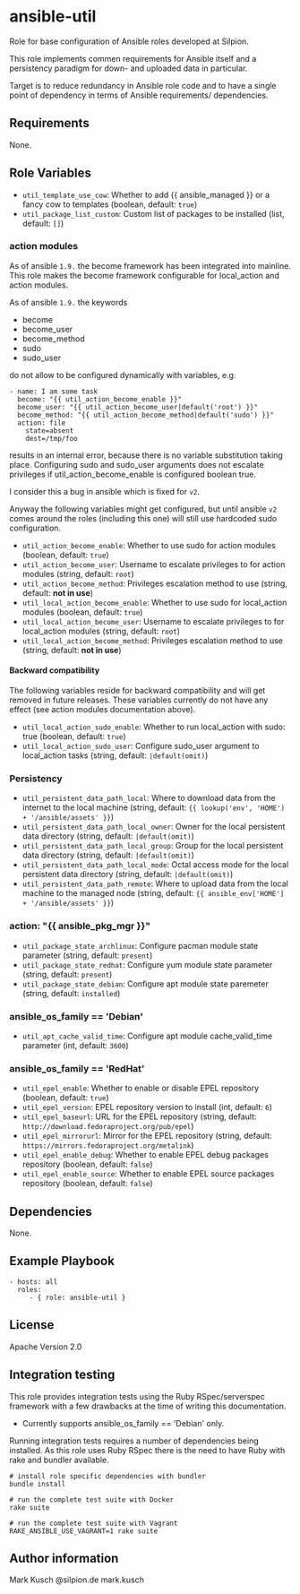 # ansible-util

Role for base configuration of Ansible roles developed at Silpion.


This role implements commen requirements for Ansible itself and
a persistency paradigm for down- and uploaded data in particular.

Target is to reduce redundancy in Ansible role code and to have
a single point of dependency in terms of Ansible requirements/
dependencies.

## Requirements

None.

## Role Variables

* ``util_template_use_cow``: Whether to add {{ ansible_managed }} or a fancy cow to templates (boolean, default: ``true``)
* ``util_package_list_custom``: Custom list of packages to be installed (list, default: ``[]``)

### action modules

As of ansible ``1.9.`` the become framework has been integrated into mainline.
This role makes the become framework configurable for local_action and action
modules.

As of ansible ``1.9.`` the keywords

* become
* become_user
* become_method
* sudo
* sudo_user

do not allow to be configured dynamically with variables, e.g.

    - name: I am some task
      become: "{{ util_action_become_enable }}"
      become_user: "{{ util_action_become_user|default('root') }}"
      become_method: "{{ util_action_become_method|default('sudo') }}"
      action: file
        state=absent
        dest=/tmp/foo

results in an internal error, because there is no variable substitution
taking place. Configuring sudo and sudo_user arguments does not escalate
privileges if util_action_become_enable is configured boolean true.


I consider this a bug in ansible which is fixed for ``v2``.


Anyway the following variables might get configured, but until ansible ``v2``
comes around the roles (including this one) will still use hardcoded sudo
configuration.

* ``util_action_become_enable``: Whether to use sudo for action modules (boolean, default: ``true``)
* ``util_action_become_user``: Username to escalate privileges to for action modules (string, default: ``root``)
* ``util_action_become_method``: Privileges escalation method to use (string, default: **not in use**)
* ``util_local_action_become_enable``: Whether to use sudo for local\_action modules (boolean, default: ``true``)
* ``util_local_action_become_user``: Username to escalate privileges to for local\_action modules (string, default: ``root``)
* ``util_local_action_become_method``: Privileges escalation method to use (string, default: **not in use**)

#### Backward compatibility

The following variables reside for backward compatibility and will get
removed in future releases. These variables currently do not have any
effect (see action modules documentation above).

* ``util_local_action_sudo_enable``: Whether to run local_action with sudo: true (boolean, default: ``true``)
* ``util_local_action_sudo_user``: Configure sudo\_user argument to local\_action tasks (string, default: ``|default(omit)``)

### Persistency

* ``util_persistent_data_path_local``: Where to download data from the internet to the local machine (string, default: ``{{ lookup('env', 'HOME') + '/ansible/assets' }}``)
* ``util_persistent_data_path_local_owner``: Owner for the local persistent data directory (string, default: ``|default(omit)``)
* ``util_persistent_data_path_local_group``: Group for the local persistent data directory (string, default: ``|default(omit)``)
* ``util_persistent_data_path_local_mode``: Octal access mode for the local persistent data directory (string, default: ``|default(omit)``)
* ``util_persistent_data_path_remote``: Where to upload data from the local machine to the managed node (string, default: ``{{ ansible_env['HOME'] + '/ansible/assets' }}``)

### action: "{{ ansible_pkg_mgr }}"

* ``util_package_state_archlinux``: Configure pacman module state parameter (string, default: ``present``)
* ``util_package_state_redhat``: Configure yum module state parameter (string, default: ``present``)
* ``util_package_state_debian``: Configure apt module state paremeter (string, default: ``installed``)

### ansible_os_family == 'Debian'

* ``util_apt_cache_valid_time``: Configure apt module cache_valid_time parameter (int, default: ``3600``)

### ansible_os_family == 'RedHat'

* ``util_epel_enable``: Whether to enable or disable EPEL repository (boolean, default: ``true``)
* ``util_epel_version``: EPEL repository version to install (int, default: ``6``)
* ``util_epel_baseurl``: URL for the EPEL repository (string, default: ``http://download.fedoraproject.org/pub/epel``)
* ``util_epel_mirrorurl``: Mirror for the EPEL repository (string, default: ``https://mirrors.fedoraproject.org/metalink``)
* ``util_epel_enable_debug``: Whether to enable EPEL debug packages repository (boolean, default: ``false``)
* ``util_epel_enable_source``: Whether to enable EPEL source packages repository (boolean, default: ``false``)

## Dependencies

None.

## Example Playbook

    - hosts: all
      roles:
         - { role: ansible-util }

## License

Apache Version 2.0

## Integration testing

This role provides integration tests using the Ruby RSpec/serverspec framework
with a few drawbacks at the time of writing this documentation.

- Currently supports ansible_os_family == 'Debian' only.

Running integration tests requires a number of dependencies being
installed. As this role uses Ruby RSpec there is the need to have
Ruby with rake and bundler available.

    # install role specific dependencies with bundler
    bundle install

<!-- -->

    # run the complete test suite with Docker
    rake suite

<!-- -->

    # run the complete test suite with Vagrant
    RAKE_ANSIBLE_USE_VAGRANT=1 rake suite


## Author information

Mark Kusch @silpion.de mark.kusch


<!-- vim: set nofen ts=4 sw=4 et: -->
